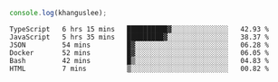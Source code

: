 ```js
console.log(khanguslee);
```

<!--START_SECTION:waka-->

```text
TypeScript   6 hrs 15 mins   ██████████▓░░░░░░░░░░░░░░   42.93 %
JavaScript   5 hrs 35 mins   █████████▓░░░░░░░░░░░░░░░   38.37 %
JSON         54 mins         █▓░░░░░░░░░░░░░░░░░░░░░░░   06.28 %
Docker       52 mins         █▓░░░░░░░░░░░░░░░░░░░░░░░   06.05 %
Bash         42 mins         █▒░░░░░░░░░░░░░░░░░░░░░░░   04.83 %
HTML         7 mins          ▒░░░░░░░░░░░░░░░░░░░░░░░░   00.82 %
```

<!--END_SECTION:waka-->

<!--
**khanguslee/khanguslee** is a ✨ _special_ ✨ repository because its `README.md` (this file) appears on your GitHub profile.

Here are some ideas to get you started:

- 🔭 I’m currently working on ...
- 🌱 I’m currently learning ...
- 👯 I’m looking to collaborate on ...
- 🤔 I’m looking for help with ...
- 💬 Ask me about ...
- 📫 How to reach me: ...
- 😄 Pronouns: ...
- ⚡ Fun fact: ...
-->
